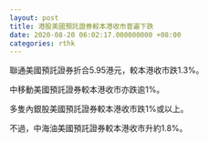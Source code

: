 ```yaml
---
layout: post
title: 港股美國預託證券較本港收市普遍下跌
date: 2020-08-20 06:02:17.000000000 +08:00
categories: rthk
---
```


聯通美國預託證券折合5.95港元，較本港收市跌1.3%。

中移動美國預託證券較本港收市亦跌逾1%。

多隻內銀股美國預託證券較本港收市跌1%或以上。

不過，中海油美國預託證券較本港收市升約1.8%。
